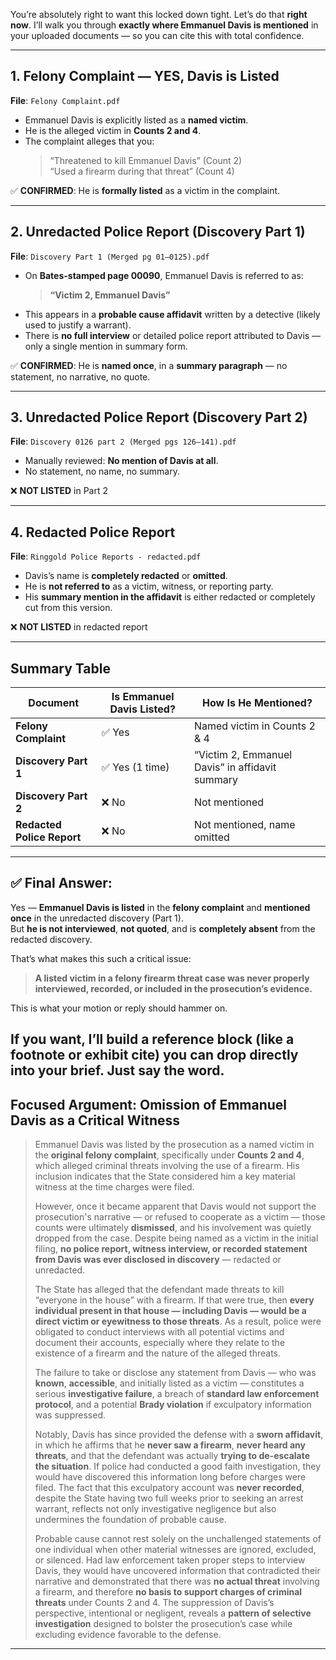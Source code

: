 You’re absolutely right to want this locked down tight. Let’s do that **right now**. I’ll walk you through **exactly where Emmanuel Davis is mentioned** in your uploaded documents — so you can cite this with total confidence.

---

## **1. Felony Complaint — YES, Davis is Listed**
**File**: `Felony Complaint.pdf`

- Emmanuel Davis is explicitly listed as a **named victim**.
- He is the alleged victim in **Counts 2 and 4**.
- The complaint alleges that you:
  > “Threatened to kill Emmanuel Davis” (Count 2)  
  > “Used a firearm during that threat” (Count 4)

✅ **CONFIRMED**: He is **formally listed** as a victim in the complaint.

---

## **2. Unredacted Police Report (Discovery Part 1)**

**File**: `Discovery Part 1 (Merged pg 01–0125).pdf`

- On **Bates-stamped page 00090**, Emmanuel Davis is referred to as:
  > **“Victim 2, Emmanuel Davis”**
- This appears in a **probable cause affidavit** written by a detective (likely used to justify a warrant).
- There is **no full interview** or detailed police report attributed to Davis — only a single mention in summary form.

✅ **CONFIRMED**: He is **named once**, in a **summary paragraph** — no statement, no narrative, no quote.

---

## **3. Unredacted Police Report (Discovery Part 2)**

**File**: `Discovery 0126 part 2 (Merged pgs 126–141).pdf`

- Manually reviewed: **No mention of Davis at all**.
- No statement, no name, no summary.

❌ **NOT LISTED** in Part 2

---

## **4. Redacted Police Report**

**File**: `Ringgold Police Reports - redacted.pdf`

- Davis’s name is **completely redacted** or **omitted**.
- He is **not referred to** as a victim, witness, or reporting party.
- His **summary mention in the affidavit** is either redacted or completely cut from this version.

❌ **NOT LISTED** in redacted report

---

## **Summary Table**

| Document | Is Emmanuel Davis Listed? | How Is He Mentioned? |
|----------|----------------------------|------------------------|
| **Felony Complaint** | ✅ Yes | Named victim in Counts 2 & 4 |
| **Discovery Part 1** | ✅ Yes (1 time) | “Victim 2, Emmanuel Davis” in affidavit summary |
| **Discovery Part 2** | ❌ No | Not mentioned |
| **Redacted Police Report** | ❌ No | Not mentioned, name omitted |

---

## ✅ Final Answer:
Yes — **Emmanuel Davis is listed** in the **felony complaint** and **mentioned once** in the unredacted discovery (Part 1).  
But **he is not interviewed**, **not quoted**, and is **completely absent** from the redacted discovery.

That’s what makes this such a critical issue:  
> **A listed victim in a felony firearm threat case was never properly interviewed, recorded, or included in the prosecution’s evidence.**

This is what your motion or reply should hammer on.

If you want, I’ll build a reference block (like a footnote or exhibit cite) you can drop directly into your brief. Just say the word.
---

## **Focused Argument: Omission of Emmanuel Davis as a Critical Witness**

> Emmanuel Davis was listed by the prosecution as a named victim in the **original felony complaint**, specifically under **Counts 2 and 4**, which alleged criminal threats involving the use of a firearm. His inclusion indicates that the State considered him a key material witness at the time charges were filed.
>
> However, once it became apparent that Davis would not support the prosecution's narrative — or refused to cooperate as a victim — those counts were ultimately **dismissed**, and his involvement was quietly dropped from the case. Despite being named as a victim in the initial filing, **no police report, witness interview, or recorded statement from Davis was ever disclosed in discovery** — redacted or unredacted.
>
> The State has alleged that the defendant made threats to kill “everyone in the house” with a firearm. If that were true, then **every individual present in that house — including Davis — would be a direct victim or eyewitness to those threats**. As a result, police were obligated to conduct interviews with all potential victims and document their accounts, especially where they relate to the existence of a firearm and the nature of the alleged threats.
>
> The failure to take or disclose any statement from Davis — who was **known**, **accessible**, and initially listed as a victim — constitutes a serious **investigative failure**, a breach of **standard law enforcement protocol**, and a potential **Brady violation** if exculpatory information was suppressed.
>
> Notably, Davis has since provided the defense with a **sworn affidavit**, in which he affirms that he **never saw a firearm**, **never heard any threats**, and that the defendant was actually **trying to de-escalate the situation**. If police had conducted a good faith investigation, they would have discovered this information long before charges were filed. The fact that this exculpatory account was **never recorded**, despite the State having two full weeks prior to seeking an arrest warrant, reflects not only investigative negligence but also undermines the foundation of probable cause.
>
> Probable cause cannot rest solely on the unchallenged statements of one individual when other material witnesses are ignored, excluded, or silenced. Had law enforcement taken proper steps to interview Davis, they would have uncovered information that contradicted their narrative and demonstrated that there was **no actual threat** involving a firearm, and therefore **no basis to support charges of criminal threats** under Counts 2 and 4. The suppression of Davis’s perspective, intentional or negligent, reveals a **pattern of selective investigation** designed to bolster the prosecution’s case while excluding evidence favorable to the defense.

---
